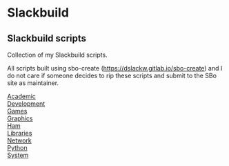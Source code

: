 # Slackbuild
## Slackbuild scripts

Collection of my Slackbuild scripts.

All scripts built using sbo-create (https://dslackw.gitlab.io/sbo-create) and I do not care if
someone decides to rip these scripts and submit to the SBo site as maintainer.

[Academic](https://github.com/kermitdafrog8/Slackbuild/tree/main/Academic/README.md) \
[Development](https://github.com/kermitdafrog8/Slackbuild/tree/main/Development/README.md) \
[Games](https://github.com/kermitdafrog8/Slackbuild/tree/main/Games/README.md) \
[Graphics](https://github.com/kermitdafrog8/Slackbuild/tree/main/Graphics/README.md) \
[Ham](https://github.com/kermitdafrog8/Slackbuild/tree/main/Ham/README.md) \
[Libraries](https://github.com/kermitdafrog8/Slackbuild/tree/main/Libraries/README.md) \
[Network](https://github.com/kermitdafrog8/Slackbuild/tree/main/Network/README.md) \
[Python](https://github.com/kermitdafrog8/Slackbuild/tree/main/Python/README.md) \
[System](https://github.com/kermitdafrog8/Slackbuild/tree/main/System/README.md)
